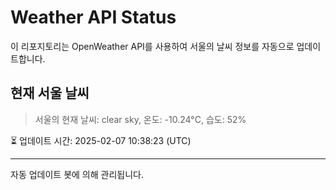 
# Weather API Status

이 리포지토리는 OpenWeather API를 사용하여 서울의 날씨 정보를 자동으로 업데이트합니다.

## 현재 서울 날씨
> 서울의 현재 날씨: clear sky, 온도: -10.24°C, 습도: 52%

⏳ 업데이트 시간: 2025-02-07 10:38:23 (UTC)

---
자동 업데이트 봇에 의해 관리됩니다.
